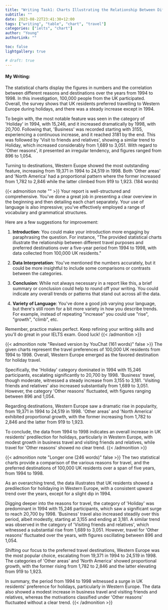 ```yaml
---
title: "Writing Task1: Charts Illustrating the Relationship Between Different Travel Purposes and Preferred Destinations"
subtitle: ""
date: 2023-08-22T23:41:30+12:00
tags: ["writing", "table", "chart", "travel"]
categories: ["ielts", "chart"]
author: "Young"
authorLink: ""

toc: false
lightgallery: true

# draft: true
---
```


#### My Writing:

The statistical charts display the figures in numbers and the correlation between different reasons and destinations over the years from 1994 to 1998. In this investigation, 100,000 people from the UK participated.
 
Overall, the survey shows that UK residents preferred travelling to Western Europe during holidays, and there was a steady increase except in 1994.

To begin with, the most notable feature was seen in the category of 'Holiday' in 1994, with 15,246, and it increased dramatically by 1998, with 20,700. Following that, 'Business' was recorded starting with 3155, experiencing a continuous increase, and it reached 3181 by the end.
This was followed by 'Visit to friends and relatives', showing a similar trend to Holiday, which increased considerably from 1,689 to 3,051. With regard to 'Other reasons', it presented an irregular tendency, and figures ranged from 896 to 1,054.

Turning to destinations, Western Euope showed the most outstanding feature, increasing from 19,371 in 1994 to 24,519 in 1998. Both 'Other areas' and 'North America' had a proportional pattern where the former increased from 1,782 to 2,846 while the latter climbed from 919 to 1,923. (184 words)

{{< admonition note "" >}}
Your report is well-structured and comprehensive. You've done a great job in presenting a clear overview in the beginning and then detailing each chart separately. Your use of language is also impressive; you've effectively employed a range of vocabulary and grammatical structures.

Here are a few suggestions for improvement:

1. **Introduction**: You could make your introduction more engaging by paraphrasing the question. For instance, "The provided statistical charts illustrate the relationship between different travel purposes and preferred destinations over a five-year period from 1994 to 1998, with data collected from 100,000 UK residents."

2. **Data Interpretation**: You've mentioned the numbers accurately, but it could be more insightful to include some comparisons or contrasts between the categories.

3. **Conclusion**: While not always necessary in a report like this, a brief summary or conclusion could help to round off your writing. You could indicate any overall trends or patterns that stand out across all the data.

4. **Variety of Language**: You've done a good job varying your language, but there's still room for a bit more variety in how you describe trends. For example, instead of repeating "increase" you could use "rise", "growth", "climb", etc.

Remember, practice makes perfect. Keep refining your writing skills and you'll do great in your IELTS exam. Good luck!
{{< /admonition >}}

{{< admonition note "Revised version by YouChat (161 words)" false >}}
The given charts represent the travel preferences of 100,000 UK residents from 1994 to 1998. Overall, Western Europe emerged as the favored destination for holiday travel.

Specifically, the 'Holiday' category dominated in 1994 with 15,246 participants, escalating significantly to 20,700 by 1998. 'Business' travel, though moderate, witnessed a steady increase from 3,155 to 3,181. 'Visiting friends and relatives' also increased substantially from 1,689 to 3,051. However, the category 'Other reasons' fluctuated, with figures ranging between 896 and 1,054.

Regarding destinations, Western Europe saw a dramatic rise in popularity, from 19,371 in 1994 to 24,519 in 1998. 'Other areas' and 'North America' exhibited proportional growth, with the former increasing from 1,782 to 2,846 and the latter from 919 to 1,923.

To conclude, the data from 1994 to 1998 indicates an overall increase in UK residents' predilection for holidays, particularly in Western Europe, with modest growth in business travel and visiting friends and relatives, while travel for 'Other reasons' showed no clear trend.
{{< /admonition >}}

{{< admonition note "Longer one (246 words)" false >}}
The two statistical charts provide a comparison of the various reasons for travel, and the preferred destinations of 100,000 UK residents over a span of five years, from 1994 to 1998.

As an overarching trend, the data illustrates that UK residents showed a predilection for holidaying in Western Europe, with a consistent upward trend over the years, except for a slight dip in 1994.

Digging deeper into the reasons for travel, the category of 'Holiday' was predominant in 1994 with 15,246 participants, which saw a significant surge to reach 20,700 by 1998. 'Business' travel also increased steadily over this period, albeit modestly, starting at 3,155 and ending at 3,181. A similar trend was observed in the category of 'Visiting friends and relatives', which witnessed a substantial rise from 1,689 to 3,051. However, travel for 'Other reasons' fluctuated over the years, with figures oscillating between 896 and 1,054.

Shifting our focus to the preferred travel destinations, Western Europe was the most popular choice, escalating from 19,371 in 1994 to 24,519 in 1998. The categories of 'Other areas' and 'North America' showed proportional growth, with the former rising from 1,782 to 2,846 and the latter elevating from 919 to 1,923.

In summary, the period from 1994 to 1998 witnessed a surge in UK residents' preference for holidays, particularly in Western Europe. The data also showed a modest increase in business travel and visiting friends and relatives, whereas the motivations classified under 'Other reasons' fluctuated without a clear trend.
{{< /admonition >}}